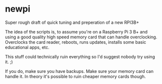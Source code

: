 # newpi
Super rough draft of quick tuning and preperation of a new RPI3B+

The idea of the scripts is, to assume you're on a Raspberry Pi 3 B+ and using a good quality high speed memory card that can handle overclocking.
Overclocks the card reader, reboots, runs updates, installs some basic educational apps, etc.

This stuff could technically ruin everything so I'd suggest nobody try using it. ;)

If you do, make sure you have backups. Make sure your memory card can handle it. In theory it's possible to ruin cheaper memory cards though.
